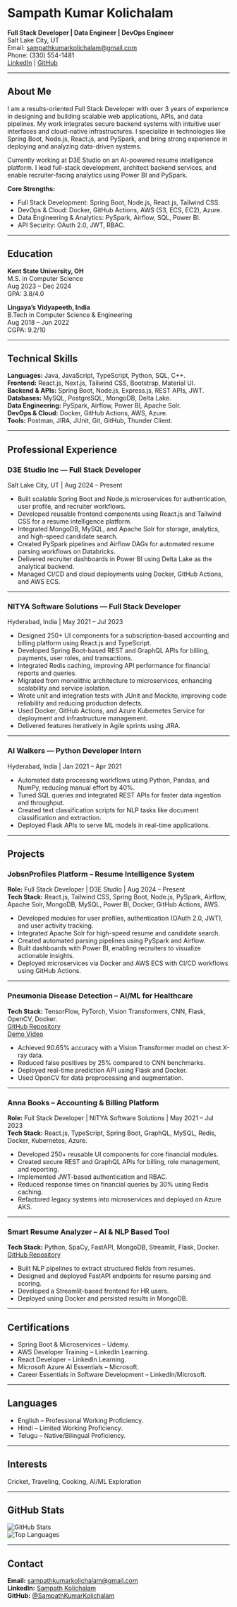 # Sampath Kumar Kolichalam

**Full Stack Developer | Data Engineer | DevOps Engineer**  
Salt Lake City, UT  
Email: [sampathkumarkolichalam@gmail.com](mailto:sampathkumarkolichalam@gmail.com)  
Phone: (330) 554-1481  
[LinkedIn](https://www.linkedin.com/in/sampath-kumar-kolichalam-18b57b1ab/) | [GitHub](https://github.com/SampathKumarKolichalam)

---

## About Me

I am a results-oriented Full Stack Developer with over 3 years of experience in designing and building scalable web applications, APIs, and data pipelines. My work integrates secure backend systems with intuitive user interfaces and cloud-native infrastructures. I specialize in technologies like Spring Boot, Node.js, React.js, and PySpark, and bring strong experience in deploying and analyzing data-driven systems.

Currently working at D3E Studio on an AI-powered resume intelligence platform. I lead full-stack development, architect backend services, and enable recruiter-facing analytics using Power BI and PySpark.

**Core Strengths:**

- Full Stack Development: Spring Boot, Node.js, React.js, Tailwind CSS.  
- DevOps & Cloud: Docker, GitHub Actions, AWS (S3, ECS, EC2), Azure.  
- Data Engineering & Analytics: PySpark, Airflow, SQL, Power BI.  
- API Security: OAuth 2.0, JWT, RBAC.  

---

## Education

**Kent State University, OH**  
M.S. in Computer Science  
Aug 2023 – Dec 2024  
GPA: 3.8/4.0

**Lingaya’s Vidyapeeth, India**  
B.Tech in Computer Science & Engineering  
Aug 2018 – Jun 2022  
CGPA: 9.2/10

---

## Technical Skills

**Languages:** Java, JavaScript, TypeScript, Python, SQL, C++.  
**Frontend:** React.js, Next.js, Tailwind CSS, Bootstrap, Material UI.  
**Backend & APIs:** Spring Boot, Node.js, Express.js, REST APIs, JWT.  
**Databases:** MySQL, PostgreSQL, MongoDB, Delta Lake.  
**Data Engineering:** PySpark, Airflow, Power BI, Apache Solr.  
**DevOps & Cloud:** Docker, GitHub Actions, AWS, Azure.  
**Tools:** Postman, JIRA, JUnit, Git, GitHub, Thunder Client.

---

## Professional Experience

### D3E Studio Inc — Full Stack Developer  
Salt Lake City, UT | Aug 2024 – Present

- Built scalable Spring Boot and Node.js microservices for authentication, user profile, and recruiter workflows.
- Developed reusable frontend components using React.js and Tailwind CSS for a resume intelligence platform.
- Integrated MongoDB, MySQL, and Apache Solr for storage, analytics, and high-speed candidate search.
- Created PySpark pipelines and Airflow DAGs for automated resume parsing workflows on Databricks.
- Delivered recruiter dashboards in Power BI using Delta Lake as the analytical backend.
- Managed CI/CD and cloud deployments using Docker, GitHub Actions, and AWS ECS.

---

### NITYA Software Solutions — Full Stack Developer  
Hyderabad, India | May 2021 – Jul 2023

- Designed 250+ UI components for a subscription-based accounting and billing platform using React.js and TypeScript.
- Developed Spring Boot-based REST and GraphQL APIs for billing, payments, user roles, and transactions.
- Integrated Redis caching, improving API performance for financial reports and queries.
- Migrated from monolithic architecture to microservices, enhancing scalability and service isolation.
- Wrote unit and integration tests with JUnit and Mockito, improving code reliability and reducing production defects.
- Used Docker, GitHub Actions, and Azure Kubernetes Service for deployment and infrastructure management.
- Delivered features iteratively in Agile sprints using JIRA.

---

### AI Walkers — Python Developer Intern  
Hyderabad, India | Jan 2021 – Apr 2021

- Automated data processing workflows using Python, Pandas, and NumPy, reducing manual effort by 40%.
- Tuned SQL queries and integrated REST APIs for faster data ingestion and throughput.
- Created text classification scripts for NLP tasks like document classification and extraction.
- Deployed Flask APIs to serve ML models in real-time applications.

---

## Projects

### JobsnProfiles Platform – Resume Intelligence System  
**Role:** Full Stack Developer | D3E Studio | Aug 2024 – Present  
**Tech Stack:** React.js, Tailwind CSS, Spring Boot, Node.js, PySpark, Airflow, Apache Solr, MongoDB, MySQL, Power BI, Docker, GitHub Actions, AWS.

- Developed modules for user profiles, authentication (OAuth 2.0, JWT), and user activity tracking.
- Integrated Apache Solr for high-speed resume and candidate search.
- Created automated parsing pipelines using PySpark and Airflow.
- Built dashboards with Power BI, enabling recruiters to visualize actionable insights.
- Deployed microservices via Docker and AWS ECS with CI/CD workflows using GitHub Actions.

---

### Pneumonia Disease Detection – AI/ML for Healthcare  
**Tech Stack:** TensorFlow, PyTorch, Vision Transformers, CNN, Flask, OpenCV, Docker.  
[GitHub Repository](https://github.com/K-Roshini-Reddy/Capstone---Team_2)  
[Demo Video](https://video.kent.edu/media/Capstone%20Project%20Demo/1_u6w5bck1)

- Achieved 90.65% accuracy with a Vision Transformer model on chest X-ray data.
- Reduced false positives by 25% compared to CNN benchmarks.
- Deployed real-time prediction API using Flask and Docker.
- Used OpenCV for data preprocessing and augmentation.

---

### Anna Books – Accounting & Billing Platform  
**Role:** Full Stack Developer | NITYA Software Solutions | May 2021 – Jul 2023  
**Tech Stack:** React.js, TypeScript, Spring Boot, GraphQL, MySQL, Redis, Docker, Kubernetes, Azure.

- Developed 250+ reusable UI components for core financial modules.
- Created secure REST and GraphQL APIs for billing, role management, and reporting.
- Implemented JWT-based authentication and RBAC.
- Reduced response times on financial queries by 30% using Redis caching.
- Refactored legacy systems into microservices and deployed on Azure AKS.

---

### Smart Resume Analyzer – AI & NLP Based Tool  
**Tech Stack:** Python, SpaCy, FastAPI, MongoDB, Streamlit, Flask, Docker.  
[GitHub Repository](https://github.com/SampathKumarKolichalam/Smart-Resume-Analysis-Using-NLP)

- Built NLP pipelines to extract structured fields from resumes.
- Designed and deployed FastAPI endpoints for resume parsing and scoring.
- Developed a Streamlit-based frontend for HR users.
- Deployed using Docker and persisted results in MongoDB.

---

## Certifications

- Spring Boot & Microservices – Udemy.  
- AWS Developer Training – LinkedIn Learning.  
- React Developer – LinkedIn Learning.  
- Microsoft Azure AI Essentials – Microsoft. 
- Career Essentials in Software Development – LinkedIn/Microsoft.

---

## Languages

- English – Professional Working Proficiency.  
- Hindi – Limited Working Proficiency.  
- Telugu – Native/Bilingual Proficiency.

---

## Interests

Cricket, Traveling, Cooking, AI/ML Exploration

---

## GitHub Stats

![GitHub Stats](https://github-readme-stats.vercel.app/api?username=SampathKumarKolichalam&show_icons=true&theme=default)  
![Top Languages](https://github-readme-stats.vercel.app/api/top-langs/?username=SampathKumarKolichalam&layout=compact&theme=default)

---

## Contact

**Email:** [sampathkumarkolichalam@gmail.com](mailto:sampathkumarkolichalam@gmail.com)  
**LinkedIn:** [Sampath Kolichalam](https://www.linkedin.com/in/sampath-kumar-kolichalam-18b57b1ab/)  
**GitHub:** [@SampathKumarKolichalam](https://github.com/SampathKumarKolichalam)
